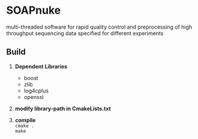 # SOAPnuke
multi-threaded software for rapid quality control and preprocessing of high throughput sequencing data specified for different experiments

## Build
1. **Dependent Libraries**
	- boost
	- zlib
	- log4cplus
	- openssl

2. **modify library-path in CmakeLists.txt**
3. **compile**  
	`cmake .`  
	`make`